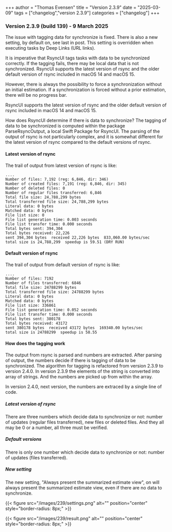 +++
author = "Thomas Evensen"
title = "Version 2.3.9"
date = "2025-03-09"
tags = ["changelog","version 2.3.9"]
categories = ["changelog"]
+++

### Version 2.3.9 (build 139) - 9 March 2025

The issue with tagging data for synchronize is fixed. There is also a new setting, by default on, see last in post. This setting is overridden when executing tasks by Deep Links (URL links).

It is imperative that RsyncUI tags tasks with data to be synchronized correctly. If the tagging fails, there may be local data that is not synchronized. RsyncUI supports the latest version of rsync and the older default version of rsync included in macOS 14 and macOS 15.

However, there is always the possibility to force a synchronization without an initial estimation. If a synchronization is forced without a prior estimation, there will be no progress bar.

RsyncUI supports the latest version of rsync and the older default version of rsync included in macOS 14 and macOS 15.

How does RsyncUI determine if there is data to synchronize? The tagging of data to be synchronized is computed within the package
ParseRsyncOutput, a local Swift Package for RsyncUI. The parsing of the output of rsync is not particularly complex, and it is
somewhat different for the latest version of rsync compared to the default versions of rsync.

#### Latest version of rsync

The trail of output from latest version of rsync is like:

```
....
Number of files: 7,192 (reg: 6,846, dir: 346)
Number of created files: 7,191 (reg: 6,846, dir: 345)
Number of deleted files: 0
Number of regular files transferred: 6,846
Total file size: 24,788,299 bytes
Total transferred file size: 24,788,299 bytes
Literal data: 0 bytes
Matched data: 0 bytes
File list size: 0
File list generation time: 0.003 seconds
File list transfer time: 0.000 seconds
Total bytes sent: 394,304
Total bytes received: 22,226
sent 394,304 bytes  received 22,226 bytes  833,060.00 bytes/sec
total size is 24,788,299  speedup is 59.51 (DRY RUN)
```

#### Default version of rsync

The trail of output from default version of rsync is like:

```
....
Number of files: 7192
Number of files transferred: 6846
Total file size: 24788299 bytes
Total transferred file size: 24788299 bytes
Literal data: 0 bytes
Matched data: 0 bytes
File list size: 336861
File list generation time: 0.052 seconds
File list transfer time: 0.000 seconds
Total bytes sent: 380178
Total bytes received: 43172
sent 380178 bytes  received 43172 bytes  169340.00 bytes/sec
total size is 24788299  speedup is 58.55
```

#### How does the tagging work

The output from rsync is parsed and numbers are extracted. After parsing of output, the numbers decide if there is tagging of data to be synchronized. The algorithm for tagging is refactored from version 2.3.9 to version 2.4.0. In version 2.3.9 the elements of the string is converted into array of strings. And the numbers are picked up from within the array. 

In version 2.4.0, next version, the numbers are extraced by a single line of code. 

##### Latest version of rsync

There are three numbers which decide data to synchronize or not: number of updates (regular files transferred), new files or deleted files. And they all may be 0 or a number, all three must be verified.

##### Default versions

There is only one number which decide data to synchronize or not: number of updates (files transferred).

##### New setting

The new setting, "Always present the summarized estimate view", on will always present the summarized estimate view, even if there are no data to synchronize.

{{< figure src="/images/239/settings.png" alt="" position="center" style="border-radius: 8px;" >}}

{{< figure src="/images/239/result.png" alt="" position="center" style="border-radius: 8px;" >}}
